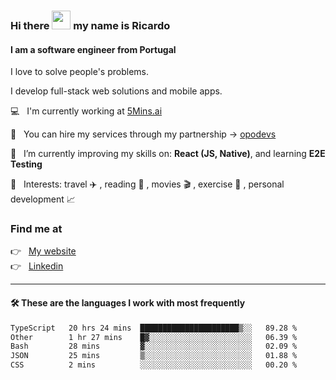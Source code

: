 ### Hi there <img src="https://raw.githubusercontent.com/iampavangandhi/iampavangandhi/master/gifs/Hi.gif" width="30"> my name is Ricardo
#### I am a software engineer from Portugal
I love to solve people's problems.

I develop full-stack web solutions and mobile apps.

💻  &nbsp; I'm currently working at <a href="https://5mins.ai/">5Mins.ai</a>

💼  &nbsp; You can hire my services through my partnership -> <a href="https://github.com/opodevs">opodevs</a>

🌱 &nbsp; I’m currently improving my skills on: **React (JS, Native)**, and learning **E2E Testing**

💙 &nbsp; Interests: travel ✈️ , reading 📖 , movies 🎬 , exercise 🏃 , personal development 📈

### Find me at

<p align="left">
  👉  &nbsp;
  <a href="https://ricardopbarbosa.com" target="_blank">
    My website
  </a>
  <br/>
  👉 &nbsp;
  <a href="https://www.linkedin.com/in/ricardopbarbosa" target="_blank">
    Linkedin
  </a>
</p>

<hr />

#### 🛠 These are the languages I work with most frequently
<!--START_SECTION:waka-->

```txt
TypeScript   20 hrs 24 mins  ██████████████████████▒░░   89.28 %
Other        1 hr 27 mins    █▓░░░░░░░░░░░░░░░░░░░░░░░   06.39 %
Bash         28 mins         ▓░░░░░░░░░░░░░░░░░░░░░░░░   02.09 %
JSON         25 mins         ▒░░░░░░░░░░░░░░░░░░░░░░░░   01.88 %
CSS          2 mins          ░░░░░░░░░░░░░░░░░░░░░░░░░   00.20 %
```

<!--END_SECTION:waka-->
